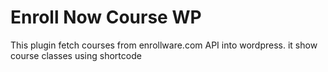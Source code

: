 Enroll Now Course WP
================

This plugin fetch courses from enrollware.com API into wordpress. it show course classes using shortcode
